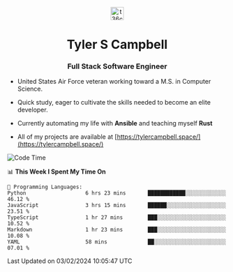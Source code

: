 <p align="center">
<a href="https://www.linkedin.com/in/t36campbell" target="blank"><img align="center" src="https://ik.imagekit.io/t36campbell/Portfolio/linkedin.png.original_m8bbGgPh6.png" alt="t36campbell" height="30" width="30" /></a>
</p>
<h1 align="center">Tyler S Campbell</h1>
<h3 align="center">Full Stack Software Engineer</h3>

* United States Air Force veteran working toward a M.S. in Computer Science.

* Quick study, eager to cultivate the skills needed to become an elite developer.

* Currently automating my life with **Ansible** and teaching myself **Rust**

* All of my projects are available at [https://tylercampbell.space/](https://tylercampbell.space/)

<!--START_SECTION:waka-->
![Code Time](http://img.shields.io/badge/Code%20Time-3%2C166%20hrs%206%20mins-blue)

📊 **This Week I Spent My Time On** 

```text
💬 Programming Languages: 
Python                   6 hrs 23 mins       ████████████░░░░░░░░░░░░░   46.12 % 
JavaScript               3 hrs 15 mins       ██████░░░░░░░░░░░░░░░░░░░   23.51 % 
TypeScript               1 hr 27 mins        ███░░░░░░░░░░░░░░░░░░░░░░   10.52 % 
Markdown                 1 hr 23 mins        ███░░░░░░░░░░░░░░░░░░░░░░   10.08 % 
YAML                     58 mins             ██░░░░░░░░░░░░░░░░░░░░░░░   07.01 % 
```


 Last Updated on 03/02/2024 10:05:47 UTC
<!--END_SECTION:waka-->

